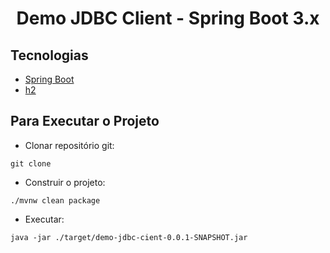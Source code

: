 <h1 align="center">
  Demo JDBC Client - Spring Boot 3.x
</h1>


## Tecnologias

- [Spring Boot](https://spring.io/projects/spring-boot)
- [h2](https://h2database.com/html/main.html)

## Para Executar o Projeto

- Clonar repositório git:
```
git clone
```
- Construir o projeto:
```
./mvnw clean package
```
- Executar:
```
java -jar ./target/demo-jdbc-cient-0.0.1-SNAPSHOT.jar